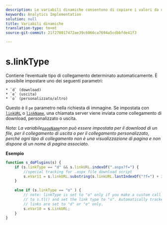 ```yaml
---
description: Le variabili dinamiche consentono di copiare i valori da una variabile all’altra senza digitare più volte i valori completi nelle richieste di immagini sul sito.
keywords: Analytics Implementation
solution: null
title: Variabili dinamiche
translation-type: tm+mt
source-git-commit: 21f278017472ae39c6066ca7694a5cdbbfde41f3

---
```



# s.linkType

Contiene l’eventuale tipo di collegamento determinato automaticamente. È possibile impostare uno dei seguenti parametri:

    * `d` (download)
    * `e` (uscita)
    * `o` (personalizzato/altro)

Questo è il `pe` parametro nella richiesta di immagine. Se impostata con [`linkURL`](https://docs.adobe.com/content/help/en/analytics/implementation/javascript-implementation/variables-analytics-reporting/config-var/s-linkURL.html) o [`linkName`](https://docs.adobe.com/content/help/en/analytics/implementation/javascript-implementation/variables-analytics-reporting/config-var/s-linkname.html), una chiamata server viene inviata come collegamento di download, personalizzato o uscita.

*Nota: La variabile[`pageName`](https://docs.adobe.com/content/help/en/analytics/implementation/testing-and-validation/optimize-implementation/page-naming-strategies.html)non può essere impostata per il download di un file, per il collegamento di uscita o per il collegamento personalizzato, perché ogni tipo di collegamento non è una visualizzazione di pagina e non dispone di un nome di pagina associato.*


**Esempio**

```js
function s_doPlugins(s) { 
    if (s.linkType == "d" && s.linkURL.indexOf(".aspx?f=") { 
        //special tracking for .aspx file download script 
        s.eVar11 = s.linkURL.substring(s.linkURL.lastIndexOf("?f=") + 3, s.linkURL.length); 
    } 
  
    else if (s.linkType == "o" ) { 
        // note: linkType is set to "o" only if you make a custom call 
        // to s.tl() and set the link type to "o". Automatically tracked 
        // links are set to "d" or "e" only. 
        s.eVar10 = s.LinkURL; 
    } 
}
```
